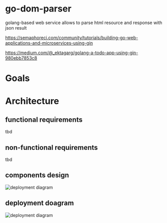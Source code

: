 # go-dom-parser
golang-based web service allows to parse html resource and response with json result

https://semaphoreci.com/community/tutorials/building-go-web-applications-and-microservices-using-gin

https://medium.com/@_ektagarg/golang-a-todo-app-using-gin-980ebb7853c8

# Goals

# Architecture

## functional requirements
tbd

## non-functional requirements
tbd

## components design
![deployment diagram](https://github.com/galyamichevp/go-dom-parser/blob/master/architecture/components.png?raw=true)

## deployment doagram
![deployment diagram](https://github.com/galyamichevp/go-dom-parser/blob/master/architecture/deployment.png?raw=true)
